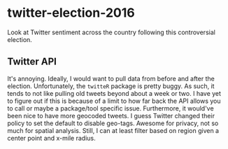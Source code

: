 # twitter-election-2016
Look at Twitter sentiment across the country following this controversial election.

## Twitter API
It's annoying.  Ideally, I would want to pull data from before and after the election.  Unfortunately, the `twitteR` package is pretty buggy.  As such, it tends to not like pulling old tweets beyond about a week or two.  I have yet to figure out if this is because of a limit to how far back the API allows you to call or maybe a package/tool specific issue.  Furthermore, it would've been nice to have more geocoded tweets.  I guess Twitter changed their policy to set the default to disable geo-tags.  Awesome for privacy, not so much for spatial analysis.  Still, I can at least filter based on region given a center point and x-mile radius.
